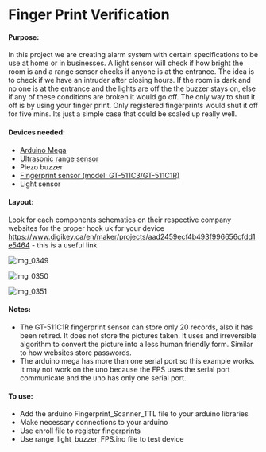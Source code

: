 
# Finger Print Verification

#### Purpose: 
In this project we are creating alarm system with certain specifications to be use at home or in businesses. A light sensor will check if how bright the room is and a range sensor checks if anyone is at the entrance. The idea is to check if we have an intruder after closing hours. If the room is dark and no one is at the entrance and the lights are off the the buzzer stays on, else if any of these conditions are broken it would go off. The only way to shut it off is by using your finger print. Only registered fingerprints would shut it off for five mins. Its just a simple case that could be scaled up really well.

#### Devices needed:
- [Arduino Mega](https://www.arduino.cc/en/Main/arduinoBoardMega/)
- [Ultrasonic range sensor](http://wiki.seeedstudio.com/Ultra_Sonic_range_measurement_module/)
- Piezo buzzer
- [Fingerprint sensor (model: GT-511C3/GT-511C1R)](https://github.com/Foyin/ArduinoProjects/tree/master/Fingerprint_Scanner_TTL)
- Light sensor

#### Layout:
Look for each components schematics on their respective company websites for the proper hook uk for your device
https://www.digikey.ca/en/maker/projects/aad2459ecf4b493f996656cfdd1e5464 - this is a useful link

![img_0349](https://user-images.githubusercontent.com/15314851/44921680-3d579780-ad11-11e8-8a9e-0113b0e7f188.JPG)

![img_0350](https://user-images.githubusercontent.com/15314851/44921683-421c4b80-ad11-11e8-9baf-b693018e66d6.JPG)

![img_0351](https://user-images.githubusercontent.com/15314851/44921696-47799600-ad11-11e8-97c2-58d406c35d7b.JPG)

#### Notes:
- The GT-511C1R fingerprint sensor can store only 20 records, also it has been retired. It does not store the pictures taken. It uses and irreversible algorithm to convert the picture into a less human friendly form. Similar to how websites store passwords.
- The arduino mega has more than one serial port so this example works. It may not work on the uno because the FPS uses the serial port communicate and the uno has only one serial port.

#### To use:
- Add the arduino Fingerprint_Scanner_TTL file to your arduino libraries
- Make necessary connections to your arduino
- Use enroll file to register fingerprints
- Use range_light_buzzer_FPS.ino file to test device

